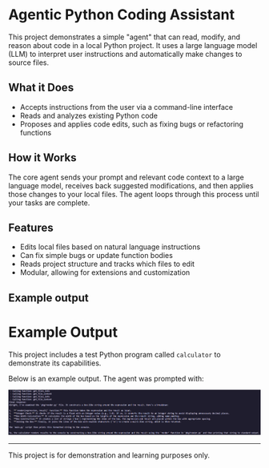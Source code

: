 # Agentic Python Coding Assistant

This project demonstrates a simple "agent" that can read, modify, and reason about code in a local Python project. It uses a large language model (LLM) to interpret user instructions and automatically make changes to source files.

## What it Does

- Accepts instructions from the user via a command-line interface
- Reads and analyzes existing Python code
- Proposes and applies code edits, such as fixing bugs or refactoring functions

## How it Works

The core agent sends your prompt and relevant code context to a large language model, receives back suggested modifications, and then applies those changes to your local files. The agent loops through this process until your tasks are complete.

## Features

- Edits local files based on natural language instructions
- Can fix simple bugs or update function bodies
- Reads project structure and tracks which files to edit
- Modular, allowing for extensions and customization

## Example output

# Example Output

This project includes a test Python program called `calculator` to demonstrate its capabilities.

Below is an example output. The agent was prompted with:

![Agent responds to prompt about calculator rendering](example_output.PNG)

---

This project is for demonstration and learning purposes only.